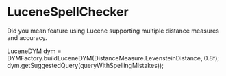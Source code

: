 LuceneSpellChecker
==================

Did you mean feature using Lucene supporting multiple distance measures and accuracy.


LuceneDYM dym = DYMFactory.buildLuceneDYM(DistanceMeasure.LevensteinDistance, 0.8f);
dym.getSuggestedQuery(queryWithSpellingMistakes));
